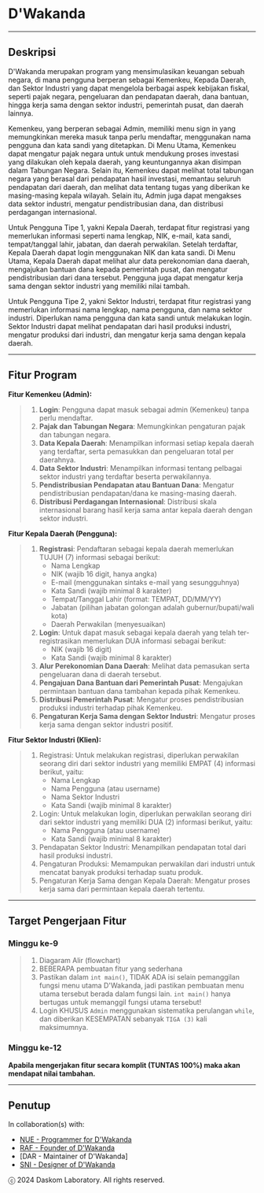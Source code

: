 # D'Wakanda

---

## Deskripsi

D'Wakanda merupakan program yang mensimulasikan keuangan sebuah negara, di mana pengguna berperan sebagai Kemenkeu, Kepada Daerah, dan Sektor Industri yang dapat mengelola berbagai aspek kebijakan fiskal, seperti pajak negara, pengeluaran dan pendapatan daerah, dana bantuan, hingga kerja sama dengan sektor industri, pemerintah pusat, dan daerah lainnya.

Kemenkeu, yang berperan sebagai Admin, memiliki menu sign in yang memungkinkan mereka masuk tanpa perlu mendaftar, menggunakan nama pengguna dan kata sandi yang ditetapkan. Di Menu Utama, Kemenkeu dapat mengatur pajak negara untuk untuk mendukung proses investasi yang dilakukan oleh kepala daerah, yang keuntungannya akan disimpan dalam Tabungan Negara. Selain itu, Kemenkeu dapat melihat total tabungan negara yang berasal dari pendapatan hasil investasi, memantau seluruh pendapatan dari daerah, dan melihat data tentang tugas yang diberikan ke masing-masing kepala wilayah. Selain itu, Admin juga dapat mengakses data sektor industri, mengatur pendistribusian dana, dan distribusi perdagangan internasional.

Untuk Pengguna Tipe 1, yakni Kepala Daerah, terdapat fitur registrasi yang memerlukan informasi seperti nama lengkap, NIK, e-mail, kata sandi, tempat/tanggal lahir, jabatan, dan daerah perwakilan. Setelah terdaftar, Kepala Daerah dapat login menggunakan NIK dan kata sandi. Di Menu Utama, Kepala Daerah dapat melihat alur data perekonomian dana daerah, mengajukan bantuan dana kepada pemerintah pusat, dan mengatur pendistribusian dari dana tersebut. Pengguna juga dapat mengatur kerja sama dengan sektor industri yang memiliki nilai tambah.

Untuk Pengguna Tipe 2, yakni Sektor Industri, terdapat fitur registrasi yang memerlukan informasi nama lengkap, nama pengguna, dan nama sektor industri. Diperlukan nama pengguna dan kata sandi untuk melakukan login. Sektor Industri dapat melihat pendapatan dari hasil produksi industri, mengatur produksi dari industri, dan mengatur kerja sama dengan kepala daerah.

---

## Fitur Program

**Fitur Kemenkeu (Admin):**

> 1) **Login**: Pengguna dapat masuk sebagai admin (Kemenkeu) tanpa perlu mendaftar.
> 2) **Pajak dan Tabungan Negara**: Memungkinkan pengaturan pajak dan tabungan negara.
> 3) **Data Kepala Daerah**: Menampilkan informasi setiap kepala daerah yang terdaftar, serta pemasukkan dan pengeluaran total per daerahnya.
> 4) **Data Sektor Industri**: Menampilkan informasi tentang pelbagai sektor industri yang terdaftar beserta perwakilannya.
> 5) **Pendistribusian Pendapatan atau Bantuan Dana**: Mengatur pendistribusian pendapatan/dana ke masing-masing daerah.
> 6) **Distribusi Perdagangan Internasional**: Distribusi skala internasional barang hasil kerja sama antar kepala daerah dengan sektor industri.

**Fitur Kepala Daerah (Pengguna):**

> 1) **Registrasi**: Pendaftaran sebagai kepala daerah memerlukan TUJUH (7) informasi sebagai berikut:
>     - Nama Lengkap
>     - NIK (wajib 16 digit, hanya angka)
>     - E-mail (menggunakan sintaks e-mail yang sesungguhnya)
>     - Kata Sandi (wajib minimal 8 karakter)
>     - Tempat/Tanggal Lahir (format: TEMPAT, DD/MM/YY)
>     - Jabatan (pilihan jabatan golongan adalah gubernur/bupati/wali kota)
>     - Daerah Perwakilan (menyesuaikan)
> 2) **Login**: Untuk dapat masuk sebagai kepala daerah yang telah ter-registrasikan memerlukan DUA  informasi sebagai berikut:
>     - NIK (wajib 16 digit)
>     - Kata Sandi (wajib minimal 8 karakter)
> 3) **Alur Perekonomian Dana Daerah**: Melihat data pemasukan serta pengeluaran dana di daerah tersebut.
> 4) **Pengajuan Dana Bantuan dari Pemerintah Pusat**: Mengajukan permintaan bantuan dana tambahan kepada pihak Kemenkeu.
> 5) **Distribusi Pemerintah Pusat**: Mengatur proses pendistribusian produksi industri terhadap pihak Kemenkeu.
> 6) **Pengaturan Kerja Sama dengan Sektor Industri**: Mengatur proses kerja sama dengan sektor industri positif.

**Fitur Sektor Industri (Klien):**

> 1) Registrasi: Untuk melakukan registrasi, diperlukan perwakilan seorang diri dari sektor industri yang memiliki EMPAT (4) informasi berikut, yaitu:
>     - Nama Lengkap
>     - Nama Pengguna (atau username)
>     - Nama Sektor Industri
>     - Kata Sandi (wajib minimal 8 karakter)
> 2) Login: Untuk melakukan login, diperlukan perwakilan seorang diri dari sektor industri yang memiliki DUA (2) informasi berikut, yaitu:
>     - Nama Pengguna (atau username)
>     - Kata Sandi (wajib minimal 8 karakter)
> 3) Pendapatan Sektor Industri: Menampilkan pendapatan total dari hasil produksi industri.
> 4) Pengaturan Produksi: Memampukan perwakilan dari industri untuk mencatat banyak produksi terhadap suatu produk.
> 5) Pengaturan Kerja Sama dengan Kepala Daerah: Mengatur proses kerja sama dari permintaan kepala daerah tertentu.

---

## Target Pengerjaan Fitur

### Minggu ke-9

> 1) Diagaram Alir (flowchart)
> 2) BEBERAPA pembuatan fitur yang sederhana
> 3) Pastikan dalam `int main()`, TIDAK ADA isi selain pemanggilan fungsi menu utama D'Wakanda, jadi pastikan pembuatan menu utama tersebut berada dalam fungsi lain. `int main()` hanya bertugas untuk memanggil fungsi utama tersebut!
> 4) Login KHUSUS `Admin` menggunakan sistematika perulangan `while`, dan diberikan KESEMPATAN sebanyak `TIGA (3)` kali maksimumnya.

### Minggu ke-12

**Apabila mengerjakan fitur secara komplit (TUNTAS 100%) maka akan mendapat nilai tambahan.**

---

## Penutup

In collaboration(s) with:

- [NUE - Programmer for D'Wakanda](https://github.com/EintsWaveX)
- [RAF - Founder of D'Wakanda](https://github.com/fhanyuh)
- [DAR - Maintainer of D'Wakanda]
- [SNI - Designer of D'Wakanda](https://github.com/stevanniep)

ⓒ 2024 Daskom Laboratory. All rights reserved.
